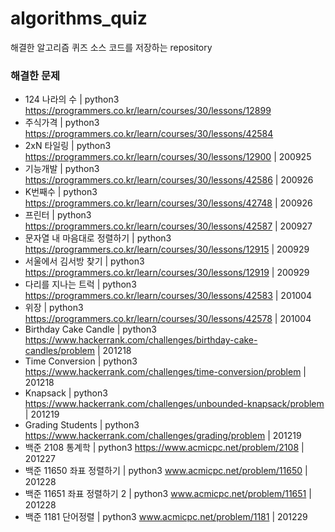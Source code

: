 # algorithms_quiz
해결한 알고리즘 퀴즈 소스 코드를 저장하는 repository


### 해결한 문제
* 124 나라의 수 | python3 https://programmers.co.kr/learn/courses/30/lessons/12899
* 주식가격 | python3 https://programmers.co.kr/learn/courses/30/lessons/42584
* 2xN 타일링 | python3 https://programmers.co.kr/learn/courses/30/lessons/12900 | 200925
* 기능개발 | python3 https://programmers.co.kr/learn/courses/30/lessons/42586 | 200926
* K번째수 | python3 https://programmers.co.kr/learn/courses/30/lessons/42748 | 200926
* 프린터 | python3 https://programmers.co.kr/learn/courses/30/lessons/42587 | 200927
* 문자열 내 마음대로 정렬하기 | python3 https://programmers.co.kr/learn/courses/30/lessons/12915 | 200929
* 서울에서 김서방 찾기 | python3 https://programmers.co.kr/learn/courses/30/lessons/12919 | 200929
* 다리를 지나는 트럭 | python3 https://programmers.co.kr/learn/courses/30/lessons/42583 | 201004
* 위장 | python3 https://programmers.co.kr/learn/courses/30/lessons/42578 | 201004
* Birthday Cake Candle | python3 https://www.hackerrank.com/challenges/birthday-cake-candles/problem | 201218
* Time Conversion | python3 https://www.hackerrank.com/challenges/time-conversion/problem | 201218
* Knapsack | python3 https://www.hackerrank.com/challenges/unbounded-knapsack/problem | 201219
* Grading Students | python3 https://www.hackerrank.com/challenges/grading/problem | 201219
* 백준 2108 통계학 | python3 https://www.acmicpc.net/problem/2108 | 201227
* 백준 11650 좌표 정렬하기 | python3 www.acmicpc.net/problem/11650 | 201228
* 백준 11651 좌표 정렬하기 2 | python3 www.acmicpc.net/problem/11651 | 201228
* 백준 1181 단어정렬 | python3 www.acmicpc.net/problem/1181 | 201229
